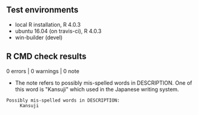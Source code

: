 ## Test environments
* local R installation, R 4.0.3
* ubuntu 16.04 (on travis-ci), R 4.0.3
* win-builder (devel)

## R CMD check results

0 errors | 0 warnings | 0 note

* The note refers to possibly mis-spelled words in DESCRIPTION. One of this word is "Kansuji" which used in the Japanese writing system.

```
Possibly mis-spelled words in DESCRIPTION:
     Kansuji
```
